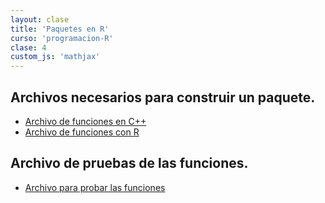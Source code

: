 ```yaml
---
layout: clase
title: 'Paquetes en R'
curso: 'programacion-R'
clase: 4
custom_js: 'mathjax'
---
```


## Archivos necesarios para construir un paquete.

  - [Archivo de funciones en C++](quizRcpp.cpp)
  - [Archivo de funciones con R](funcionesAjedrez.R)

## Archivo de pruebas de las funciones.

  - [Archivo para probar las funciones](prueba1.R)
